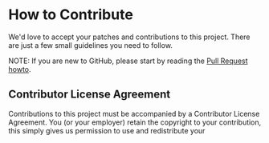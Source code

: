 # How to Contribute

We'd love to accept your patches and contributions to this project. There are
just a few small guidelines you need to follow.

NOTE: If you are new to GitHub, please start by reading the [Pull Request
howto](https://help.github.com/articles/about-pull-requests/).

## Contributor License Agreement

Contributions to this project must be accompanied by a Contributor License
Agreement. You (or your employer) retain the copyright to your contribution,
this simply gives us permission to use and redistribute your